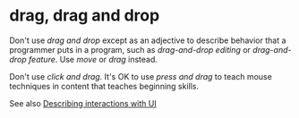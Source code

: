 # drag, drag and drop

Don't use *drag and drop* except as an adjective to describe behavior that a programmer puts in a program, such as *drag-and-drop editing* or *drag-and-drop feature*. Use *move* or *drag* instead.

Don't use *click and drag.* It's OK to use *press and drag* to teach mouse techniques in content that teaches beginning skills.

See also [](/style-guide/procedures-instructions/describing-interactions-with-ui)[Describing interactions with UI](/style-guide/procedures-instructions/describing-interactions-with-ui)
